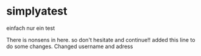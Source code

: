simplyatest
===========

einfach nur ein test

There is nonsens in here. so don't hesitate and continue!!
added this line to do some changes.
Changed username and adress
